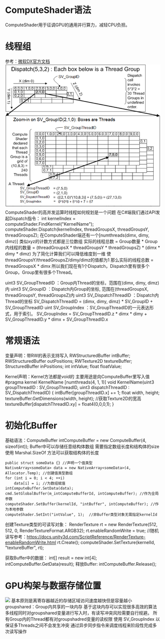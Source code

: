 # ComputeShader语法
ComputeShader用于征调GPU的通用并行算力，减轻CPU负担。

# 线程组
参考：[微软DX官方文档](https://docs.microsoft.com/en-us/windows/win32/direct3dhlsl/sv-dispatchthreadid "微软DX官方文档")
![](_Res/001.png)
ComputeShader的高并发运算时线程如何规划是一个问题
在C#端我们通过API发起Dispatch指令：
    int kernelIndex = computeShader.FindKernel("KernelName");
    computeShader.Dispatch(kernelIndex, threadGroupsX, threadGroupsY, threadGroupsZ);
在ComputeShader端还有一个[numthreads(dimx, dimy, dimz)] 类似xyz的计数方式都是三位数组
    实际的线程总数 = Group数量 * Group内线程的数量
        = (threadGroupsX * threadGroupsY * threadGroupsZ) * (dimx * dimy * dimz)
    为了简化计算我们可以降低维度到一维 使threadGroupsY/threadGroupsZ/dimy/dimz的值都为1
        那么实际的线程总数 = threadGroupsX * dimx
    所以我们现在有1个Dispatch，Dispatch里有很多个Group，Group里有很多个Thread。

uint3 SV_GroupThreadID ：Group内Thread的坐标，范围在(dimx, dimy, dimz)内
uint3 SV_GroupID ：Dispatch内Group的坐标, 范围在(threadGroupsX, threadGroupsY, threadGroupsZ)内
uint3 SV_DispatchThreadID ：Dispatch内Thread的坐标
    SV_DispatchThreadID = (dimx, dimy, dimz) * SV_GroupID + SV_GroupThreadID
uint SV_GroupIndex ：SV_GroupThreadID的一元表达形式，用于索引。
    SV_GroupIndex = SV_GroupThreadID.z * dimx * dimy + SV_GroupThreadID.y * dimx + SV_GroupThreadID.x

# 常规语法
变量声明：带RW的表示支持写入
    RWStructuredBuffer<int> intBuffer;
    RWStructuredBuffer<float3> outPositions;
    RWTexture2D<float4> textureBuffer;
    StructuredBuffer<float3> inPositions;
    int intValue;
    float floatValue;

Kernel声明：Kernel方法都是void的 主要用途是向ComputeBuffer里写入值
    #pragma kernel KernelName
    [numthreads(4, 1, 1)] 
    void KernelName(uint3 groupThreadID : SV_GroupThreadID, uint3 dispatchThreadID : SV_DispatchThreadID) 
    { 
        intBuffer[groupThreadID.x] += 1; 
        float width, height;
        textureBuffer.GetDimensions(width, height); //获取Texture2D的宽高
        textureBuffer[dispatchThreadID.xy] = float4(0,0,0,1);
    } 
    
# 初始化Buffer
基础语法：ComputeBuffer intComputeBuffer = new ComputeBuffer(4, sizeof(int)); 
    Buffer中可以存储任意结构体数组 需要指定数组长度和结构体的size
    使用 Marshal.SizeOf 方法可以获取结构体的长度
    
    public struct someData {} //声明一个值类型
    NativeArray<someData> data = new NativeArray<someData>(4, Allocator.Temp); //创建值类型数组
    for (int i = 0; i < 4; ++i)
        data[i] = i; //为数组赋值 
    intComputeBuffer.SetData(data);
    cmd.SetGlobalBuffer(m_intComputeBufferId, intComputeBuffer); //作为全局参数
    computeShader.SetBuffer(kernelId, "intBuffer", intComputeBuffer); //作为本地参数
    computeShader.SetInt("intValue", 1);  //非Buffer类型对象无需指定kernelId
    
创建Texture类型的可读写对象： 
    RenderTexture rt = new RenderTexture(512, 512, 0, RenderTextureFormat.ARGB32);
    rt.enableRandomWrite = true; 
    //随机读写参考：https://docs.unity3d.com/ScriptReference/RenderTexture-enableRandomWrite.html
    rt.Create(); 
    computeShader.SetTexture(kernelId, "textureBuffer", rt);
    
    
获取Buffer中的数据： 
    int[] result = new int[4]; 
    intComputeBuffer.GetData(result);
释放Buffer: intComputeBuffer.Release(); 

# GPU构架与数据存储位置
![](_Res/002.png)
基本原则是离寄存器越近的存储区域访问速度越快但是容量越小
groupshared：Group内共享的一块内存 基于这块内存可以实现很多高效的算法
    多线程同时对groupshared变量进行写入时，有读写冲突风险需要自行规避。
        所有Group内的Thread都有对groupshadred变量的读权限
        使用 SV_GroupIndex 以保证多Threads之间不会发生冲突
        通过异步同步指令来调度线程来阶段性完成多次读写操作